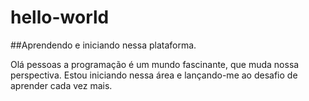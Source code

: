 # hello-world
##Aprendendo e iniciando nessa plataforma.

Olá pessoas a  programação é um mundo fascinante, que muda nossa perspectiva. Estou iniciando nessa área e lançando-me ao desafio de aprender cada vez mais.
